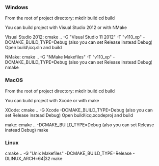 ### Windows

From the root of project directory:
    mkdir build
    cd build

You can build project with Visual Studio 2012 or with NMake

Visual Studio 2012:
    cmake .. -G "Visual Studio 11 2012" -T "v110_xp" -DCMAKE_BUILD_TYPE=Debug (also you can set Release instead Debug)
    Open build\icq.sln and build

NMake:
    cmake .. -G "NMake Makefiles" -T "v110_xp" -DCMAKE_BUILD_TYPE=Debug (also you can set Release instead Debug)
    nmake


### MacOS

From the root of project directory:
    mkdir build
    cd build

You can build project with Xcode or with make

XCode:
    cmake .. -G Xcode -DCMAKE_BUILD_TYPE=Debug (also you can set Release instead Debug)
    Open build\icq.xcodeproj and build

make:
    cmake .. -DCMAKE_BUILD_TYPE=Debug (also you can set Release instead Debug)
    make


### Linux

cmake .. -G "Unix Makefiles" -DCMAKE_BUILD_TYPE=Release -DLINUX_ARCH=64|32
make